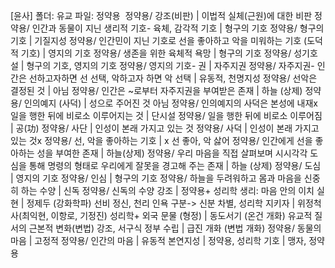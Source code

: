[윤사]
폴더: 유교
파일: 정약용
​
정약용/ 강조(비판)				| 이법적 실체(근원)에 대한 비판
정약용/ 인간과 동물이 지닌 생리적 기호- 육체, 감각적 기호				| 형구의 기호
정약용/ 형구의 기호				| 기질지성
정약용/ 인간민이 지닌 기호로 선을 좋아하고 악을 미워하는 기호 (도덕적 기호)				| 영지의 기호
정약용/ 생존을 위한 육체적 욕망				| 형구의 기호
정약용/ 성기호설				| 형구의 기호, 영지의 기호
정약용/ 영지의 기호- 권				| 자주지권
정약용/ 자주지권- 인간은 선하고자하면 선 선택, 악하고자 하면 악 선택				| 유동적, 천명지성
정약용/ 선악은 결정된 것				| 아님
정약용/ 인간은 ~로부터 자주지권을 부여받은 존재				| 하늘 (상제)
정약용/ 인의예지 (사덕)				| 성으로 주어진 것 아님
정약용/ 인의예지의 사덕은 본성에 내재x 일을 행한 뒤에 비로소 이루어지는 것				| 단시설
정약용/ 일을 행한 뒤에 비로소 이루어짐				| 공(功)
정약용/ 사단				| 인성이 본래 가지고 있는 것
정약용/ 사덕				| 인성이 본래 가지고 있는 것x
정약용/ 선, 악을 좋아하는 기호				| x 선 좋아, 악 삻어
정약용/ 인간에게 선을 좋아하는 성을 부여한 존재				| 하늘(상제)
정약용/ 우리 마음을 직접 살펴보며 시시각각 도심을 통해 명령의 형태로 우리에게 잘못을 경고해 주는 존재				| 하늘 (상제)
정약용/ 도심				| 영지의 기호
정약용/ 인심				| 형구의 기호
정약용/ 하늘을 두려워하고 몸과 마음을 신중히 하는 수양				| 신독
정약용/ 신독의 수양 강조				| 정약용+ 성리학
생리: 마음 안의 이치 실현				| 정제두 (강화학파)
선비 정신, 천리 인욕 구분-> 신분 차별, 성리학 지키자				| 위정척사(최익현, 이항로, 기정진)
성리학+ 외국 문물 (형정)				| 동도서기 (온건 개화)
유교적 질서의 근본적 변화(변법) 강조, 서구식 정부 수립				| 급진 개화 (변법 개화)
정약용/ 동물의 마음				| 고정적
정약용/ 인간의 마음				| 유동적
본연지성				| 정약용, 성리학
기호				| 맹자, 정약용
​
